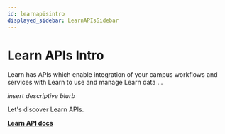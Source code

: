 ```yaml
---
id: learnapisintro
displayed_sidebar: LearnAPIsSidebar
---
```


# Learn APIs Intro

Learn has APIs which enable integration of your campus workflows and services with Learn to use and manage Learn data ... 

_insert descriptive blurb_

Let's discover Learn APIs.

[**Learn API docs**](./apis/learn/)